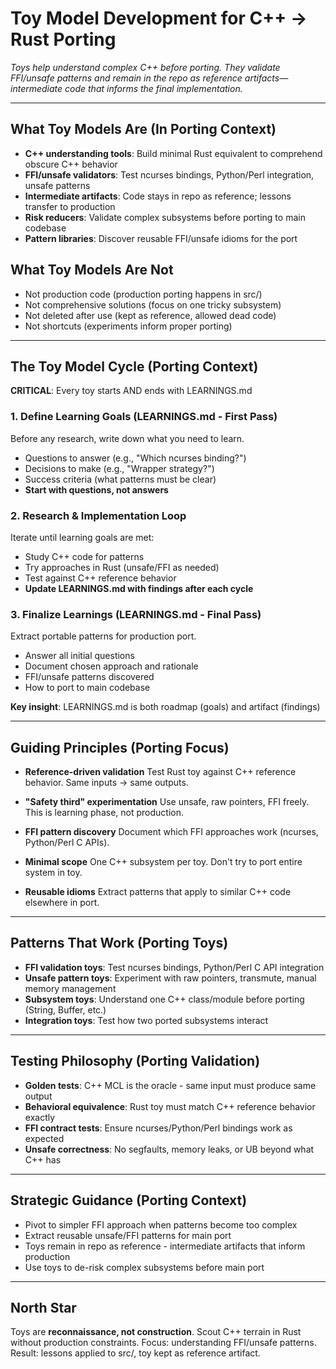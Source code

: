 # Toy Model Development for C++ → Rust Porting

_Toys help understand complex C++ before porting. They validate FFI/unsafe patterns and remain in the repo as reference artifacts—intermediate code that informs the final implementation._

---

## What Toy Models Are (In Porting Context)

- **C++ understanding tools**: Build minimal Rust equivalent to comprehend obscure C++ behavior
- **FFI/unsafe validators**: Test ncurses bindings, Python/Perl integration, unsafe patterns
- **Intermediate artifacts**: Code stays in repo as reference; lessons transfer to production
- **Risk reducers**: Validate complex subsystems before porting to main codebase
- **Pattern libraries**: Discover reusable FFI/unsafe idioms for the port

## What Toy Models Are Not

- Not production code (production porting happens in src/)
- Not comprehensive solutions (focus on one tricky subsystem)
- Not deleted after use (kept as reference, allowed dead code)
- Not shortcuts (experiments inform proper porting)  

---

## The Toy Model Cycle (Porting Context)

**CRITICAL**: Every toy starts AND ends with LEARNINGS.md

### 1. Define Learning Goals (LEARNINGS.md - First Pass)
Before any research, write down what you need to learn.
- Questions to answer (e.g., "Which ncurses binding?")
- Decisions to make (e.g., "Wrapper strategy?")
- Success criteria (what patterns must be clear)
- **Start with questions, not answers**

### 2. Research & Implementation Loop
Iterate until learning goals are met:
- Study C++ code for patterns
- Try approaches in Rust (unsafe/FFI as needed)
- Test against C++ reference behavior
- **Update LEARNINGS.md with findings after each cycle**

### 3. Finalize Learnings (LEARNINGS.md - Final Pass)
Extract portable patterns for production port.
- Answer all initial questions
- Document chosen approach and rationale
- FFI/unsafe patterns discovered
- How to port to main codebase

**Key insight**: LEARNINGS.md is both roadmap (goals) and artifact (findings)  

---

## Guiding Principles (Porting Focus)

- **Reference-driven validation**
  Test Rust toy against C++ reference behavior. Same inputs → same outputs.

- **"Safety third" experimentation**
  Use unsafe, raw pointers, FFI freely. This is learning phase, not production.

- **FFI pattern discovery**
  Document which FFI approaches work (ncurses, Python/Perl C APIs).

- **Minimal scope**
  One C++ subsystem per toy. Don't try to port entire system in toy.

- **Reusable idioms**
  Extract patterns that apply to similar C++ code elsewhere in port.  

---

## Patterns That Work (Porting Toys)

- **FFI validation toys**: Test ncurses bindings, Python/Perl C API integration
- **Unsafe pattern toys**: Experiment with raw pointers, transmute, manual memory management
- **Subsystem toys**: Understand one C++ class/module before porting (String, Buffer, etc.)
- **Integration toys**: Test how two ported subsystems interact

---

## Testing Philosophy (Porting Validation)

- **Golden tests**: C++ MCL is the oracle - same input must produce same output
- **Behavioral equivalence**: Rust toy must match C++ reference behavior exactly
- **FFI contract tests**: Ensure ncurses/Python/Perl bindings work as expected
- **Unsafe correctness**: No segfaults, memory leaks, or UB beyond what C++ has  

---

## Strategic Guidance (Porting Context)

- Pivot to simpler FFI approach when patterns become too complex
- Extract reusable unsafe/FFI patterns for main port
- Toys remain in repo as reference - intermediate artifacts that inform production
- Use toys to de-risk complex subsystems before main port

---

## North Star

Toys are **reconnaissance, not construction**.
Scout C++ terrain in Rust without production constraints.
Focus: understanding FFI/unsafe patterns.
Result: lessons applied to src/, toy kept as reference artifact.  